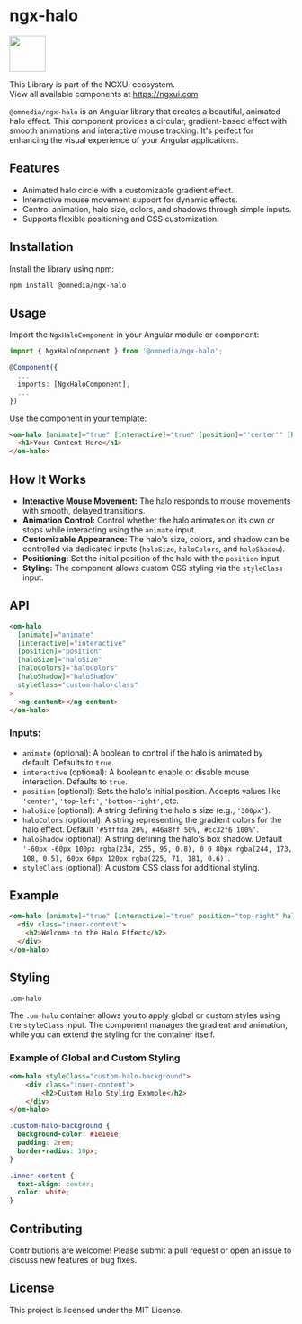 # ngx-halo

<a href="https://ngxui.com" target="_blank" style="display: flex;gap: .5rem;align-items: center;cursor: pointer; padding: 0 0 0 0; height: fit-content;">
  <img src="https://ngxui.com/assets/img/ngxui-logo.png" style="width: 64px;height: 64px;">
</a>

This Library is part of the NGXUI ecosystem. <br>
View all available components at https://ngxui.com

`@omnedia/ngx-halo` is an Angular library that creates a beautiful, animated halo effect. This component provides a circular, gradient-based effect with smooth animations and interactive mouse tracking. It's perfect for enhancing the visual experience of your Angular applications.

## Features

- Animated halo circle with a customizable gradient effect.
- Interactive mouse movement support for dynamic effects.
- Control animation, halo size, colors, and shadows through simple inputs.
- Supports flexible positioning and CSS customization.

## Installation

Install the library using npm:

```bash
npm install @omnedia/ngx-halo
```

## Usage

Import the `NgxHaloComponent` in your Angular module or component:

```typescript
import { NgxHaloComponent } from '@omnedia/ngx-halo';

@Component({
  ...
  imports: [NgxHaloComponent],
  ...
})
```

Use the component in your template:

```html
<om-halo [animate]="true" [interactive]="true" [position]="'center'" [haloSize]="'300px'" [haloColors]="'#ff0000, #00ff00, #0000ff'" [haloShadow]="'0 0 80px rgba(0,0,0,0.5)'">
  <h1>Your Content Here</h1>
</om-halo>
```

## How It Works

- **Interactive Mouse Movement:** The halo responds to mouse movements with smooth, delayed transitions.
- **Animation Control:** Control whether the halo animates on its own or stops while interacting using the `animate` input.
- **Customizable Appearance:** The halo's size, colors, and shadow can be controlled via dedicated inputs (`haloSize`, `haloColors`, and `haloShadow`).
- **Positioning:** Set the initial position of the halo with the `position` input.
- **Styling:** The component allows custom CSS styling via the `styleClass` input.

## API

```html
<om-halo
  [animate]="animate"
  [interactive]="interactive"
  [position]="position"
  [haloSize]="haloSize"
  [haloColors]="haloColors"
  [haloShadow]="haloShadow"
  styleClass="custom-halo-class"
>
  <ng-content></ng-content>
</om-halo>
```

### Inputs:
- `animate` (optional): A boolean to control if the halo is animated by default. Defaults to `true`.
- `interactive` (optional): A boolean to enable or disable mouse interaction. Defaults to `true`.
- `position` (optional): Sets the halo's initial position. Accepts values like `'center'`, `'top-left'`, `'bottom-right'`, etc.
- `haloSize` (optional): A string defining the halo's size (e.g., `'300px'`).
- `haloColors` (optional): A string representing the gradient colors for the halo effect. Default `'#5fffda 20%, #46a8ff 50%, #cc32f6 100%'`.
- `haloShadow` (optional): A string defining the halo's box shadow. Default `'-60px -60px 100px rgba(234, 255, 95, 0.8), 0 0 80px rgba(244, 173, 108, 0.5), 60px 60px 120px rgba(225, 71, 181, 0.6)'`.
- `styleClass` (optional): A custom CSS class for additional styling.

## Example

```html
<om-halo [animate]="true" [interactive]="true" position="top-right" haloSize="400px" haloColors="'#f00, #0f0, #00f'" haloShadow="'0 0 100px rgba(0,0,0,0.8)'" styleClass="custom-halo-style">
  <div class="inner-content">
    <h2>Welcome to the Halo Effect</h2>
  </div>
</om-halo>
```

## Styling
`.om-halo`

The `.om-halo` container allows you to apply global or custom styles using the `styleClass` input. The component manages the gradient and animation, while you can extend the styling for the container itself.

### Example of Global and Custom Styling

```html
<om-halo styleClass="custom-halo-background">
    <div class="inner-content">
        <h2>Custom Halo Styling Example</h2>
    </div>
</om-halo>
```

```css
.custom-halo-background {
  background-color: #1e1e1e;
  padding: 2rem;
  border-radius: 10px;
}

.inner-content {
  text-align: center;
  color: white;
}
```

## Contributing

Contributions are welcome! Please submit a pull request or open an issue to discuss new features or bug fixes.

## License

This project is licensed under the MIT License.
